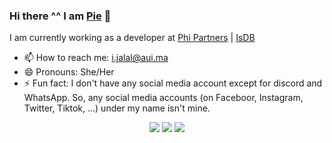 ### Hi there ^^ I am [Pie](linkedin.com/in/imanejalal972) 👋

I am currently working as a developer at [Phi Partners](https://www.phipartners.com/) | [IsDB](https://www.isdb.org/)


- 📫 How to reach me: i.jalal@aui.ma
- 😄 Pronouns: She/Her
- ⚡ Fun fact: I don't have any social media account except for discord and WhatsApp. So, any social media accounts (on Faceboor, Instagram, Twitter, Tiktok, ...) under my name isn't mine.
<!--
**imanejalal972/imanejalal972** is a ✨ _special_ ✨ repository because its `README.md` (this file) appears on your GitHub profile.

Here are some ideas to get you started:

- 🔭 I’m currently working on ...
- 🌱 I’m currently learning ...
- 👯 I’m looking to collaborate on ...
- 🤔 I’m looking for help with ...
- 💬 Ask me about ...
- 📫 How to reach me: ...
- 😄 Pronouns: ...
- ⚡ Fun fact: ...
-->


<p align="center">
  <img src ="https://github-readme-stats.vercel.app/api?username=pie972&show_icons=true&count_private=true&theme=darcula&hide_border=true&hide=issues,contribs&bg_color=00000000">
  <img src ="https://github-readme-stats.vercel.app/api/top-langs/?username=pie972&layout=compact&hide_border=true&theme=darcula&bg_color=00000000&langs_count=6&hide=jupyter%20notebook,tex,css,php">
  <img src ="https://github-readme-streak-stats.herokuapp.com?user=pie972&theme=darcula&hide_border=true&background=FFFFFF00">
</p>
              

